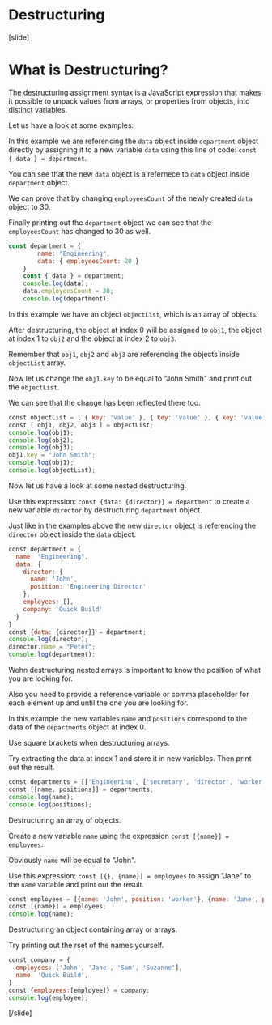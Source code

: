 # Destructuring

[slide]

# What is Destructuring?

The destructuring assignment syntax is a JavaScript expression that makes it possible to unpack values from arrays, or properties from objects, into distinct variables.

Let us have a look at some examples:

In this example we are referencing the `data` object inside `department` object directly by assigning it to a new variable `data` using this line of code: `const { data } = department`.

You can see that the new `data` object is a refernece to `data` object inside `department` object. 

We can prove that by changing `employeesCount` of the newly created `data` object to 30.

Finally printing out the `department` object we can see that the `employeesCount` has changed to 30 as well.

```js live
const department = {
        name: "Engineering",
        data: { employeesCount: 20 }
    }
    const { data } = department;
    console.log(data);
    data.employeesCount = 30;
    console.log(department);
```

In this example we have an object `objectList`, which is an array of objects. 

After destructuring, the object at index 0 wiil be assigned to `obj1`, the object at index 1 to `obj2` and the object at index 2 to `obj3`.

Remember that `obj1`, `obj2` and `obj3` are referencing the objects inside `objectList` array.

Now let us change the `obj1.key` to be equal to "John Smith" and print out the `objectList`.

We can see that the change has been reflected there too.

```js live
const objectList = [ { key: 'value' }, { key: 'value' }, { key: 'value' } ]
const [ obj1, obj2, obj3 ] = objectList;
console.log(obj1);
console.log(obj2);
console.log(obj3);
obj1.key = "John Smith";
console.log(obj1);
console.log(objectList);
```

Now let us have a look at some nested destructuring.

Use this expression: `const {data: {director}} = department` to create a new variable `director` by destructuring `department` object.

Just like in the examples above the new `director` object is referencing the `director` object inside the `data` object.

```js live
const department = {
  name: "Engineering",
  data: { 
    director: {
      name: 'John', 
      position: 'Engineering Director' 
    }, 
    employees: [],
    company: 'Quick Build' 
  }
}
const {data: {director}} = department;
console.log(director);
director.name = "Peter";
console.log(department);
```

Wehn destructuring nested arrays is important to know the position of what you are looking for.

Also you need to provide a reference variable or comma placeholder for each element up and until the one you are looking for.

In this example the new variables `name` and `positions` correspond to the data of the `departments` object at index 0.

Use square brackets when destructuring arrays.

Try extracting the data at index 1 and store it in new variables. Then print out the result.

```js live
const departments = [['Engineering', ['secretary', 'director', 'worker']], ['Accounting', ['director', 'accountant']]];
const [[name, positions]] = departments;
console.log(name);
console.log(positions);
```

Destructuring an array of objects.

Create a new variable `name` using the expression `const [{name}] = employees`.

Obviously `name` will be equal to "John". 

Use this expression: `const [{}, {name}] = employees` to assign "Jane" to the `name` variable and print out the result.

```js live
const employees = [{name: 'John', position: 'worker'}, {name: 'Jane', position: 'secretary'}];
const [{name}] = employees;
console.log(name);
```

Destructuring an object containing array or arrays.

Try printing out the rset of the names yourself.

```js live
const company = { 
  employees: ['John', 'Jane', 'Sam', 'Suzanne'],
  name: 'Quick Build',
}
const {employees:[employee]} = company;
console.log(employee);
```

[/slide]